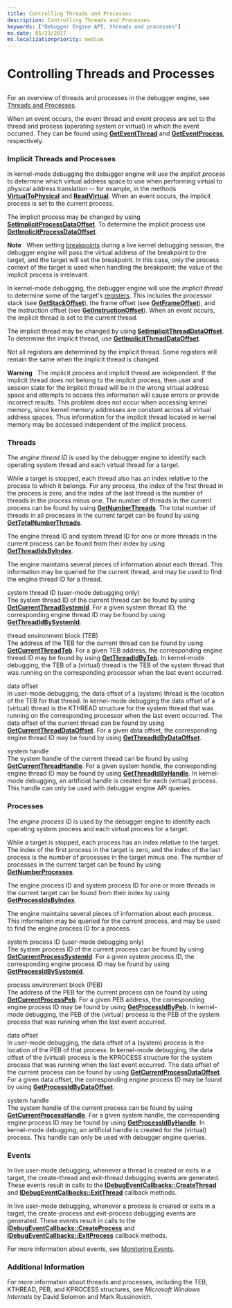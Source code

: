 ```yaml
---
title: Controlling Threads and Processes
description: Controlling Threads and Processes
keywords: ["Debugger Engine API, threads and processes"]
ms.date: 05/23/2017
ms.localizationpriority: medium
---
```


# Controlling Threads and Processes


## <span id="ddk_threads_and_processes_dbx"></span><span id="DDK_THREADS_AND_PROCESSES_DBX"></span>


For an overview of threads and processes in the debugger engine, see [Threads and Processes](threads-and-processes.md).

When an event occurs, the event thread and event process are set to the thread and process (operating system or virtual) in which the event occurred. They can be found using [**GetEventThread**](/windows-hardware/drivers/ddi/dbgeng/nf-dbgeng-idebugsystemobjects4-geteventthread) and [**GetEventProcess**](/windows-hardware/drivers/ddi/dbgeng/nf-dbgeng-idebugsystemobjects4-geteventprocess), respectively.

### <span id="implicit_threads_and_processes"></span><span id="IMPLICIT_THREADS_AND_PROCESSES"></span>Implicit Threads and Processes

In kernel-mode debugging the debugger engine will use the *implicit process* to determine which virtual address space to use when performing virtual to physical address translation -- for example, in the methods [**VirtualToPhysical**](/windows-hardware/drivers/ddi/dbgeng/nf-dbgeng-idebugdataspaces4-virtualtophysical) and [**ReadVirtual**](/windows-hardware/drivers/ddi/dbgeng/nf-dbgeng-idebugdataspaces4-readvirtual). When an event occurs, the implicit process is set to the current process.

The implicit process may be changed by using [**SetImplicitProcessDataOffset**](/windows-hardware/drivers/ddi/dbgeng/nf-dbgeng-idebugsystemobjects4-setimplicitprocessdataoffset). To determine the implicit process use [**GetImplicitProcessDataOffset**](/windows-hardware/drivers/ddi/dbgeng/nf-dbgeng-idebugsystemobjects4-getimplicitprocessdataoffset).

**Note**   When setting [breakpoints](multiprocessor-syntax.md#breakpoints) during a live kernel debugging session, the debugger engine will pass the virtual address of the breakpoint to the target, and the target will set the breakpoint. In this case, only the process context of the target is used when handling the breakpoint; the value of the implicit process is irrelevant.

 

In kernel-mode debugging, the debugger engine will use the *implicit thread* to determine some of the target's [registers](x86-architecture.md#registers). This includes the processor stack (see [**GetStackOffset**](/windows-hardware/drivers/ddi/dbgeng/nf-dbgeng-idebugregisters2-getstackoffset)), the frame offset (see [**GetFrameOffset**](/windows-hardware/drivers/ddi/dbgeng/nf-dbgeng-idebugregisters2-getframeoffset)), and the instruction offset (see [**GetInstructionOffset**](/windows-hardware/drivers/ddi/dbgeng/nf-dbgeng-idebugregisters2-getinstructionoffset)). When an event occurs, the implicit thread is set to the current thread.

The implicit thread may be changed by using [**SetImplicitThreadDataOffset**](/windows-hardware/drivers/ddi/dbgeng/nf-dbgeng-idebugsystemobjects4-setimplicitthreaddataoffset). To determine the implicit thread, use [**GetImplicitThreadDataOffset**](/windows-hardware/drivers/ddi/dbgeng/nf-dbgeng-idebugsystemobjects4-getimplicitthreaddataoffset).

Not all registers are determined by the implicit thread. Some registers will remain the same when the implicit thread is changed.

**Warning**   The implicit process and implicit thread are independent. If the implicit thread does not belong to the implicit process, then user and session state for the implicit thread will be in the wrong virtual address space and attempts to access this information will cause errors or provide incorrect results. This problem does not occur when accessing kernel memory, since kernel memory addresses are constant across all virtual address spaces. Thus information for the implicit thread located in kernel memory may be accessed independent of the implicit process.

 

### <span id="threads"></span><span id="THREADS"></span>Threads

The *engine thread ID* is used by the debugger engine to identify each operating system thread and each virtual thread for a target.

While a target is stopped, each thread also has an index relative to the process to which it belongs. For any process, the index of the first thread in the process is zero, and the index of the last thread is the number of threads in the process minus one. The number of threads in the current process can be found by using [**GetNumberThreads**](/windows-hardware/drivers/ddi/dbgeng/nf-dbgeng-idebugsystemobjects4-getnumberthreads). The total number of threads in all processes in the current target can be found by using [**GetTotalNumberThreads**](/windows-hardware/drivers/ddi/dbgeng/nf-dbgeng-idebugsystemobjects4-gettotalnumberthreads).

The engine thread ID and system thread ID for one or more threads in the current process can be found from their index by using [**GetThreadIdsByIndex**](/windows-hardware/drivers/ddi/dbgeng/nf-dbgeng-idebugsystemobjects4-getthreadidsbyindex).

The engine maintains several pieces of information about each thread. This information may be queried for the current thread, and may be used to find the engine thread ID for a thread.

<span id="system_thread_ID__user-mode_debugging_only_"></span><span id="system_thread_id__user-mode_debugging_only_"></span><span id="SYSTEM_THREAD_ID__USER-MODE_DEBUGGING_ONLY_"></span>system thread ID (user-mode debugging only)  
The system thread ID of the current thread can be found by using [**GetCurrentThreadSystemId**](/windows-hardware/drivers/ddi/dbgeng/nf-dbgeng-idebugsystemobjects4-getcurrentthreadsystemid). For a given system thread ID, the corresponding engine thread ID may be found by using [**GetThreadIdBySystemId**](/windows-hardware/drivers/ddi/dbgeng/nf-dbgeng-idebugsystemobjects4-getthreadidbysystemid).

<span id="thread_environment_block__TEB_"></span><span id="thread_environment_block__teb_"></span><span id="THREAD_ENVIRONMENT_BLOCK__TEB_"></span>thread environment block (TEB)  
The address of the TEB for the current thread can be found by using [**GetCurrentThreadTeb**](/windows-hardware/drivers/ddi/dbgeng/nf-dbgeng-idebugsystemobjects4-getcurrentthreadteb). For a given TEB address, the corresponding engine thread ID may be found by using [**GetThreadIdByTeb**](/windows-hardware/drivers/ddi/dbgeng/nf-dbgeng-idebugsystemobjects4-getthreadidbyteb). In kernel-mode debugging, the TEB of a (virtual) thread is the TEB of the system thread that was running on the corresponding processor when the last event occurred.

<span id="data_offset"></span><span id="DATA_OFFSET"></span>data offset  
In user-mode debugging, the data offset of a (system) thread is the location of the TEB for that thread. In kernel-mode debugging the data offset of a (virtual) thread is the KTHREAD structure for the system thread that was running on the corresponding processor when the last event occurred. The data offset of the current thread can be found by using [**GetCurrentThreadDataOffset**](/windows-hardware/drivers/ddi/dbgeng/nf-dbgeng-idebugsystemobjects4-getcurrentthreaddataoffset). For a given data offset, the corresponding engine thread ID may be found by using [**GetThreadIdByDataOffset**](/windows-hardware/drivers/ddi/dbgeng/nf-dbgeng-idebugsystemobjects4-getthreadidbydataoffset).

<span id="system_handle"></span><span id="SYSTEM_HANDLE"></span>system handle  
The system handle of the current thread can be found by using [**GetCurrentThreadHandle**](/windows-hardware/drivers/ddi/dbgeng/nf-dbgeng-idebugsystemobjects4-getcurrentthreadhandle). For a given system handle, the corresponding engine thread ID may be found by using [**GetThreadIdByHandle**](/windows-hardware/drivers/ddi/dbgeng/nf-dbgeng-idebugsystemobjects4-getthreadidbyhandle). In kernel-mode debugging, an artificial handle is created for each (virtual) process. This handle can only be used with debugger engine API queries.

### <span id="processes"></span><span id="PROCESSES"></span>Processes

The *engine process ID* is used by the debugger engine to identify each operating system process and each virtual process for a target.

While a target is stopped, each process has an index relative to the target. The index of the first process in the target is zero, and the index of the last process is the number of processes in the target minus one. The number of processes in the current target can be found by using [**GetNumberProcesses**](/windows-hardware/drivers/ddi/dbgeng/nf-dbgeng-idebugsystemobjects4-getnumberprocesses).

The engine process ID and system process ID for one or more threads in the current target can be found from their index by using [**GetProcessIdsByIndex**](/windows-hardware/drivers/ddi/dbgeng/nf-dbgeng-idebugsystemobjects4-getprocessidsbyindex).

The engine maintains several pieces of information about each process. This information may be queried for the current process, and may be used to find the engine process ID for a process.

<span id="system_process_ID__user-mode_debugging_only_"></span><span id="system_process_id__user-mode_debugging_only_"></span><span id="SYSTEM_PROCESS_ID__USER-MODE_DEBUGGING_ONLY_"></span>system process ID (user-mode debugging only)  
The system process ID of the current process can be found by using [**GetCurrentProcessSystemId**](/windows-hardware/drivers/ddi/dbgeng/nf-dbgeng-idebugsystemobjects4-getcurrentprocesssystemid). For a given system process ID, the corresponding engine process ID may be found by using [**GetProcessIdBySystemId**](/windows-hardware/drivers/ddi/dbgeng/nf-dbgeng-idebugsystemobjects4-getprocessidbysystemid).

<span id="process_environment_block__PEB_"></span><span id="process_environment_block__peb_"></span><span id="PROCESS_ENVIRONMENT_BLOCK__PEB_"></span>process environment block (PEB)  
The address of the PEB for the current process can be found by using [**GetCurrentProcessPeb**](/windows-hardware/drivers/ddi/dbgeng/nf-dbgeng-idebugsystemobjects4-getcurrentprocesspeb). For a given PEB address, the corresponding engine process ID may be found by using [**GetProcessIdByPeb**](/windows-hardware/drivers/ddi/dbgeng/nf-dbgeng-idebugsystemobjects4-getprocessidbypeb). In kernel-mode debugging, the PEB of the (virtual) process is the PEB of the system process that was running when the last event occurred.

<span id="data_offset"></span><span id="DATA_OFFSET"></span>data offset  
In user-mode debugging, the data offset of a (system) process is the location of the PEB of that process. In kernel-mode debugging, the data offset of the (virtual) process is the KPROCESS structure for the system process that was running when the last event occurred. The data offset of the current process can be found by using [**GetCurrentProcessDataOffset**](/windows-hardware/drivers/ddi/dbgeng/nf-dbgeng-idebugsystemobjects4-getcurrentprocessdataoffset). For a given data offset, the corresponding engine process ID may be found by using [**GetProcessIdByDataOffset**](/windows-hardware/drivers/ddi/dbgeng/nf-dbgeng-idebugsystemobjects4-getprocessidbydataoffset).

<span id="system_handle"></span><span id="SYSTEM_HANDLE"></span>system handle  
The system handle of the current process can be found by using [**GetCurrentProcessHandle**](/windows-hardware/drivers/ddi/dbgeng/nf-dbgeng-idebugsystemobjects4-getcurrentprocesshandle). For a given system handle, the corresponding engine process ID may be found by using [**GetProcessIdByHandle**](/windows-hardware/drivers/ddi/dbgeng/nf-dbgeng-idebugsystemobjects4-getprocessidbyhandle). In kernel-mode debugging, an artificial handle is created for the (virtual) process. This handle can only be used with debugger engine queries.

### <span id="events"></span><span id="EVENTS"></span>Events

In live user-mode debugging, whenever a thread is created or exits in a target, the create-thread and exit-thread debugging events are generated. These events result in calls to the [**IDebugEventCallbacks::CreateThread**](/windows-hardware/drivers/ddi/dbgeng/nf-dbgeng-idebugeventcallbacks-createthread) and [**IDebugEventCallbacks::ExitThread**](/windows-hardware/drivers/ddi/dbgeng/nf-dbgeng-idebugeventcallbacks-exitthread) callback methods.

In live user-mode debugging, whenever a process is created or exits in a target, the create-process and exit-process debugging events are generated. These events result in calls to the [**IDebugEventCallbacks::CreateProcess**](/windows-hardware/drivers/ddi/dbgeng/nf-dbgeng-idebugeventcallbacks-createprocess) and [**IDebugEventCallbacks::ExitProcess**](/windows-hardware/drivers/ddi/dbgeng/nf-dbgeng-idebugeventcallbacks-exitprocess) callback methods.

For more information about events, see [Monitoring Events](monitoring-events.md).

### <span id="additional_information"></span><span id="ADDITIONAL_INFORMATION"></span>Additional Information

For more information about threads and processes, including the TEB, KTHREAD, PEB, and KPROCESS structures, see *Microsoft Windows Internals* by David Solomon and Mark Russinovich.

 

